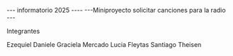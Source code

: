
--- informatorio 2025 ----
---Miniproyecto solicitar canciones para la radio ---

Integrantes

Ezequiel Daniele
Graciela Mercado
Lucia Fleytas
Santiago Theisen
